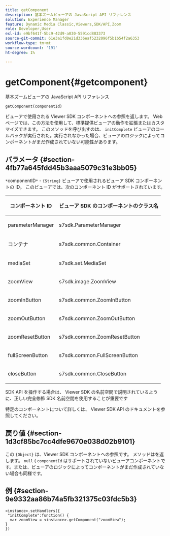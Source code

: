 ```yaml
---
title: getComponent
description: 基本ズームビューアの JavaScript API リファレンス
solution: Experience Manager
feature: Dynamic Media Classic,Viewers,SDK/API,Zoom
role: Developer,User
exl-id: e9bf641f-5bc9-42d9-a030-5591cd883373
source-git-commit: 61e3a1fd0e21d336eaf5232096f5b1b54f2a6353
workflow-type: tm+mt
source-wordcount: '191'
ht-degree: 1%

---
```


# getComponent{#getcomponent}

基本ズームビューアの JavaScript API リファレンス

`getComponent(componentId)`

ビューアで使用される Viewer SDK コンポーネントへの参照を返します。 Web ページでは、この方法を使用して、標準提供ビューアの動作を拡張またはカスタマイズできます。 このメソッドを呼び出すのは、 `initComplete` ビューアのコールバックが実行された。実行されなかった場合、ビューアのロジックによってコンポーネントがまだ作成されていない可能性があります。

## パラメータ {#section-4fb77a645fdd45b3aaa5079c31e3bb05}

`*`componentID`*` - `{String}` ビューアで使用されるビューア SDK コンポーネントの ID。 このビューアでは、次のコンポーネント ID がサポートされています。

<table id="table_7B5DD9303EF44ADD847B13FFEAD135D9"> 
 <thead> 
  <tr> 
   <th colname="col1" class="entry"> <p>コンポーネント ID </p> </th> 
   <th colname="col2" class="entry"> <p>ビューア SDK のコンポーネントのクラス名 </p> </th> 
  </tr> 
 </thead>
 <tbody> 
  <tr> 
   <td colname="col1"> <p> <span class="codeph"> parameterManager </span> </p> </td> 
   <td colname="col2"> <p> <span class="codeph"> s7sdk.ParameterManager </span> </p> </td> 
  </tr> 
  <tr> 
   <td colname="col1"> <p> <span class="codeph"> コンテナ </span> </p> </td> 
   <td colname="col2"> <p> <span class="codeph"> s7sdk.common.Container </span> </p> </td> 
  </tr> 
  <tr> 
   <td colname="col1"> <p> <span class="codeph"> mediaSet </span> </p> </td> 
   <td colname="col2"> <p> <span class="codeph"> s7sdk.set.MediaSet </span> </p> </td> 
  </tr> 
  <tr> 
   <td colname="col1"> <p> <span class="codeph"> zoomView </span> </p> </td> 
   <td colname="col2"> <p> <span class="codeph"> s7sdk.image.ZoomView </span> </p> </td> 
  </tr> 
  <tr> 
   <td colname="col1"> <p> <span class="codeph"> zoomInButton </span> </p> </td> 
   <td colname="col2"> <p> <span class="codeph"> s7sdk.common.ZoomInButton </span> </p> </td> 
  </tr> 
  <tr> 
   <td colname="col1"> <p> <span class="codeph"> zoomOutButton </span> </p> </td> 
   <td colname="col2"> <p> <span class="codeph"> s7sdk.common.ZoomOutButton </span> </p> </td> 
  </tr> 
  <tr> 
   <td colname="col1"> <p> <span class="codeph"> zoomResetButton </span> </p> </td> 
   <td colname="col2"> <p> <span class="codeph"> s7sdk.common.ZoomResetButton </span> </p> </td> 
  </tr> 
  <tr> 
   <td colname="col1"> <p> <span class="codeph"> fullScreenButton </span> </p> </td> 
   <td colname="col2"> <p> <span class="codeph"> s7sdk.common.FullScreenButton </span> </p> </td> 
  </tr> 
  <tr> 
   <td colname="col1"> <p> <span class="codeph"> closeButton </span> </p> </td> 
   <td colname="col2"> <p> <span class="codeph"> s7sdk.common.CloseButton </span> </p> </td> 
  </tr> 
 </tbody> 
</table>

SDK API を操作する場合は、 Viewer SDK の名前空間で説明されているように、正しい完全修飾 SDK 名前空間を使用することが重要です

特定のコンポーネントについて詳しくは、 Viewer SDK API のドキュメントを参照してください。

## 戻り値 {#section-1d3cf85bc7cc4dfe9670e038d02b9101}

この `{Object}` は、Viewer SDK コンポーネントへの参照です。 メソッドはを返します。 `null` ( `componentId` はサポートされていないビューアコンポーネントです。または、ビューアのロジックによってコンポーネントがまだ作成されていない場合も同様です。

## 例 {#section-9e9332aa86b74a5fb321375c03fdc5b3}

```
<instance>.setHandlers({ 
 "initComplete":function() { 
  var zoomView = <instance>.getComponent("zoomView"); 
} 
})
```
